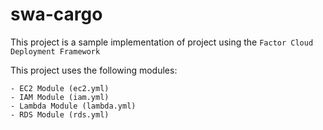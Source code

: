 # swa-cargo
This project is a sample implementation of project using the `Factor Cloud Deployment Framework`

This project uses the following modules:

    - EC2 Module (ec2.yml)
    - IAM Module (iam.yml)
    - Lambda Module (lambda.yml)
    - RDS Module (rds.yml)